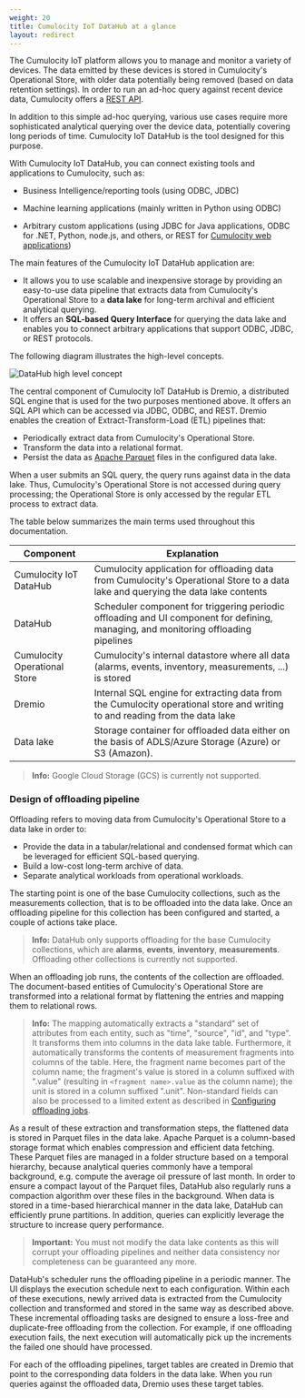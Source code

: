 ```yaml
---
weight: 20
title: Cumulocity IoT DataHub at a glance
layout: redirect
---
```


The Cumulocity IoT platform allows you to manage and monitor a variety of devices. The data emitted by these devices is stored in Cumulocity's Operational Store, with older data potentially being removed (based on data retention settings). In order to run an ad-hoc query against recent device data, Cumulocity offers a [REST API](/reference/rest-implementation/).

In addition to this simple ad-hoc querying, various use cases require more sophisticated analytical querying over the device data, potentially covering long periods of time. Cumulocity IoT DataHub is the tool designed for this purpose. 

With Cumulocity IoT DataHub, you can connect existing tools and applications to Cumulocity, such as:

* Business Intelligence/reporting tools (using ODBC, JDBC)

* Machine learning applications (mainly written in Python using ODBC)

* Arbitrary custom applications (using JDBC for Java applications, ODBC for .NET, Python, node.js, and others, or REST for [Cumulocity web applications](/concepts/applications/#web-applications)) 

The main features of the Cumulocity IoT DataHub application are:

* It allows you to use scalable and inexpensive storage by providing an easy-to-use data pipeline that extracts data from Cumulocity's Operational Store to a **data lake** for long-term archival and efficient analytical querying.
* It offers an **SQL-based Query Interface** for querying the data lake and enables you to connect arbitrary applications that support ODBC, JDBC, or REST protocols.

The following diagram illustrates the high-level concepts.

<img src="/images/datahub-guide/datahub-highlevel-concept.png" alt="DataHub high level concept"  style="max-width: 100%">

The central component of Cumulocity IoT DataHub is Dremio, a distributed SQL engine that is used for the two purposes mentioned above. It offers an SQL API which can be accessed via JDBC, ODBC, and REST. Dremio enables the creation of Extract-Transform-Load (ETL) pipelines that:

* Periodically extract data from Cumulocity's Operational Store.
* Transform the data into a relational format.
* Persist the data as [Apache Parquet](https://parquet.apache.org/) files in the configured data lake.

When a user submits an SQL query, the query runs against data in the data lake. Thus, Cumulocity's Operational Store is not accessed during query processing; the Operational Store is only accessed by the regular ETL process to extract data.

The table below summarizes the main terms used throughout this documentation.

| Component | Explanation |
| ---  | ---         |
| Cumulocity IoT DataHub | Cumulocity application for offloading data from Cumulocity's Operational Store to a data lake and querying the data lake contents
| DataHub | Scheduler component for triggering periodic offloading and UI component for defining, managing, and monitoring offloading pipelines
| Cumulocity Operational Store | Cumulocity's internal datastore where all data (alarms, events, inventory, measurements, ...) is stored
| Dremio | Internal SQL engine for extracting data from the Cumulocity operational store and writing to and reading from the data lake
| Data lake | Storage container for offloaded data either on the basis of ADLS/Azure Storage (Azure) or S3 (Amazon). 
> **Info:** Google Cloud Storage (GCS) is currently not supported.

### Design of offloading pipeline

Offloading refers to moving data from Cumulocity's Operational Store to a data lake in order to:

* Provide the data in a tabular/relational and condensed format which can be leveraged for efficient SQL-based querying.
* Build a low-cost long-term archive of data.
* Separate analytical workloads from operational workloads.

The starting point is one of the base Cumulocity collections, such as the measurements collection, that is to be offloaded into the data lake. Once an offloading pipeline for this collection has been configured and started, a couple of actions take place.

> **Info:** DataHub only supports offloading for the base Cumulocity collections, which are **alarms**, **events**, **inventory**, **measurements**. Offloading other collections is currently not supported.

When an offloading job runs, the contents of the collection are offloaded. The document-based entities of Cumulocity's Operational Store are transformed into a relational format by flattening the entries and mapping them to relational rows.

> **Info:** The mapping automatically extracts a "standard" set of attributes from each entity, such as "time", "source", "id", and "type". It transforms them into columns in the data lake table. Furthermore, it automatically transforms the contents of measurement fragments into columns of the table. Here, the fragment name becomes part of the column name; the fragment's value is stored in a column suffixed with ".value" (resulting in `<fragment name>.value` as the column name); the unit is stored in a column suffixed ".unit". Non-standard fields can also be processed to a limited extent as described in [Configuring offloading jobs](/datahub/working-with-datahub/#configuring-offloading-jobs).

As a result of these extraction and transformation steps, the flattened data is stored in Parquet files in the data lake. Apache Parquet is a column-based storage format which enables compression and efficient data fetching. These Parquet files are managed in a folder structure based on a temporal hierarchy, because analytical queries commonly have a temporal background, e.g. compute the average oil pressure of last month. In order to ensure a compact layout of the Parquet files, DataHub also regularly runs a compaction algorithm over these files in the background. When data is stored in a time-based hierarchical manner in the data lake, DataHub can efficiently prune partitions. In addition, queries can explicitly leverage the structure to increase query performance.

> **Important:** You must not modify the data lake contents as this will corrupt your offloading pipelines and neither data consistency nor completeness can be guaranteed any more.

DataHub's scheduler runs the offloading pipeline in a periodic manner. The UI displays the execution schedule next to each configuration. Within each of these executions, newly arrived data is extracted from the Cumulocity collection and transformed and stored in the same way as described above. These incremental offloading tasks are designed to ensure a loss-free and duplicate-free offloading from the collection. For example, if one offloading execution fails, the next execution will automatically pick up the increments the failed one should have processed.

For each of the offloading pipelines, target tables are created in Dremio that point to the corresponding data folders in the data lake. When you run queries against the offloaded data, Dremio uses these target tables.

